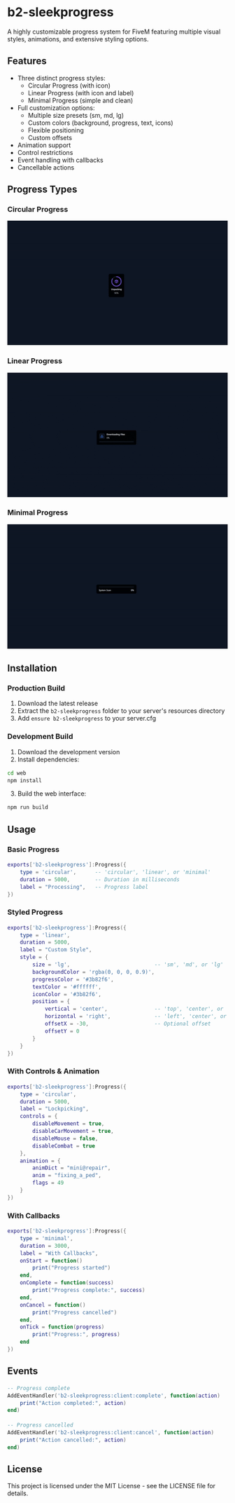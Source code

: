 # b2-sleekprogress

A highly customizable progress system for FiveM featuring multiple visual styles, animations, and extensive styling options.

## Features

- Three distinct progress styles:
  - Circular Progress (with icon)
  - Linear Progress (with icon and label)
  - Minimal Progress (simple and clean)
- Full customization options:
  - Multiple size presets (sm, md, lg)
  - Custom colors (background, progress, text, icons)
  - Flexible positioning
  - Custom offsets
- Animation support
- Control restrictions
- Event handling with callbacks
- Cancellable actions

## Progress Types

### Circular Progress
![Circular Progress Demo](./demos/circular.gif)

### Linear Progress
![Linear Progress Demo](./demos/linear.gif)

### Minimal Progress
![Minimal Progress Demo](./demos/minimal.gif)

## Installation

### Production Build
1. Download the latest release
2. Extract the `b2-sleekprogress` folder to your server's resources directory
3. Add `ensure b2-sleekprogress` to your server.cfg

### Development Build
1. Download the development version
2. Install dependencies:
```bash
cd web
npm install
```
3. Build the web interface:
```bash
npm run build
```

## Usage

### Basic Progress
```lua
exports['b2-sleekprogress']:Progress({
    type = 'circular',      -- 'circular', 'linear', or 'minimal'
    duration = 5000,        -- Duration in milliseconds
    label = "Processing",   -- Progress label
})
```

### Styled Progress
```lua
exports['b2-sleekprogress']:Progress({
    type = 'linear',
    duration = 5000,
    label = "Custom Style",
    style = {
        size = 'lg',                           -- 'sm', 'md', or 'lg'
        backgroundColor = 'rgba(0, 0, 0, 0.9)',
        progressColor = '#3b82f6',
        textColor = '#ffffff',
        iconColor = '#3b82f6',
        position = {
            vertical = 'center',               -- 'top', 'center', or 'bottom'
            horizontal = 'right',              -- 'left', 'center', or 'right'
            offsetX = -30,                     -- Optional offset
            offsetY = 0
        }
    }
})
```

### With Controls & Animation
```lua
exports['b2-sleekprogress']:Progress({
    type = 'circular',
    duration = 5000,
    label = "Lockpicking",
    controls = {
        disableMovement = true,
        disableCarMovement = true,
        disableMouse = false,
        disableCombat = true
    },
    animation = {
        animDict = "mini@repair",
        anim = "fixing_a_ped",
        flags = 49
    }
})
```

### With Callbacks
```lua
exports['b2-sleekprogress']:Progress({
    type = 'minimal',
    duration = 3000,
    label = "With Callbacks",
    onStart = function()
        print("Progress started")
    end,
    onComplete = function(success)
        print("Progress complete:", success)
    end,
    onCancel = function()
        print("Progress cancelled")
    end,
    onTick = function(progress)
        print("Progress:", progress)
    end
})
```

## Events
```lua
-- Progress complete
AddEventHandler('b2-sleekprogress:client:complete', function(action)
    print("Action completed:", action)
end)

-- Progress cancelled
AddEventHandler('b2-sleekprogress:client:cancel', function(action)
    print("Action cancelled:", action)
end)
```

## License
This project is licensed under the MIT License - see the LICENSE file for details.